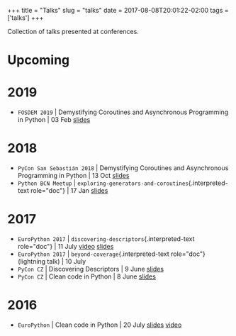 +++
title = "Talks"
slug = "talks"
date = 2017-08-08T20:01:22-02:00
tags = ['talks']
+++

Collection of talks presented at conferences.

# Upcoming

# 2019

-   `FOSDEM 2019` \| Demystifying Coroutines and Asynchronous
    Programming in Python \| 03 Feb
    [slides](https://speakerdeck.com/rmariano/demystifying-coroutines-and-asynchronous-programming-in-python-ef35465c-8fa9-466a-9ea7-975c1bf29be8)

# 2018

-   `PyCon San Sebastián 2018` \| Demystifying Coroutines and
    Asynchronous Programming in Python \| 13 Oct
    [slides](https://speakerdeck.com/rmariano/demystifying-coroutines-and-asynchronous-programming-in-pyhon)
-   `Python BCN Meetup` \|
    `exploring-generators-and-coroutines`{.interpreted-text role="doc"}
    \| 17 Jan
    [slides](https://speakerdeck.com/rmariano/exploring-generators-and-coroutines)

# 2017

-   `EuroPython 2017` \| `discovering-descriptors`{.interpreted-text
    role="doc"} \| 11 July [video](https://youtu.be/TAuC086NNmo)
    [slides](https://speakerdeck.com/rmariano/discovering-descriptors-ep)
-   `EuroPython 2017` \| `beyond-coverage`{.interpreted-text role="doc"}
    (lightning talk) \| 10 July
-   `PyCon CZ` \| Discovering Descriptors \| 9 June
    [slides](https://speakerdeck.com/rmariano/discovering-descriptors)
-   `PyCon CZ` \| Clean code in Python \| 8 June
    [slides](https://speakerdeck.com/rmariano/clean-code-in-python)

# 2016

-   `EuroPython` \| Clean code in Python \| 20 July
    [slides](https://speakerdeck.com/rmariano/clean-code-in-python)
    [video](https://youtu.be/7ADbOHW1dTA)
